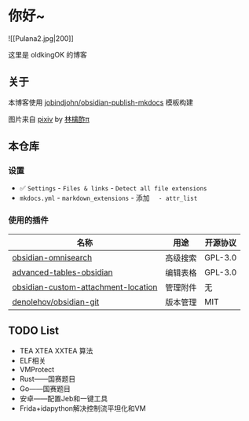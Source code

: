 # 你好~

![[Pulana2.jpg|200]]

这里是 oldkingOK 的博客

## 关于

本博客使用 [jobindjohn/obsidian-publish-mkdocs](https://github.com/jobindjohn/obsidian-publish-mkdocs) 模板构建

图片来自 [pixiv](https://www.pixiv.net/en/artworks/115017109) by [林檎酢π](https://www.pixiv.net/en/users/101974506)

## 本仓库

### 设置

- ✅ `Settings` - `Files & links` - `Detect all file extensions` 
- `mkdocs.yml` - `markdown_extensions` - 添加 `  - attr_list`

### 使用的插件

| 名称                                                                                                        | 用途   | 开源协议    |
| --------------------------------------------------------------------------------------------------------- | ---- | ------- |
| [obsidian-omnisearch](https://github.com/scambier/obsidian-omnisearch)                                    | 高级搜索 | GPL-3.0 |
| [advanced-tables-obsidian](https://github.com/tgrosinger/advanced-tables-obsidian)                        | 编辑表格 | GPL-3.0 |
| [obsidian-custom-attachment-location](https://github.com/RainCat1998/obsidian-custom-attachment-location) | 管理附件 | 无       |
| [denolehov/obsidian-git](https://github.com/denolehov/obsidian-git)                                       | 版本管理 | MIT     |

## TODO List

- TEA XTEA XXTEA 算法
- ELF相关
- VMProtect
- Rust——国赛题目
- Go——国赛题目
- 安卓——配置Jeb和一键工具
- Frida+idapython解决控制流平坦化和VM